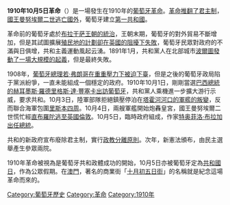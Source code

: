 **1910年10月5日革命**（）是一場發生在1910年的[葡萄牙革命](../Page/葡萄牙.md "wikilink")。[革命推翻了](../Page/革命.md "wikilink")[君主制](https://zh.wikipedia.org/wiki/君主制 "wikilink")，[國王](https://zh.wikipedia.org/wiki/葡萄牙國王 "wikilink")[曼努埃爾二世逃亡國外](https://zh.wikipedia.org/wiki/曼努埃爾二世_\(葡萄牙\) "wikilink")，葡萄牙建立[第一共和國](https://zh.wikipedia.org/wiki/葡萄牙第一共和國 "wikilink")。

革命前的葡萄牙處於[布拉干萨王朝的統治](../Page/布拉干萨王朝.md "wikilink")，王朝末期，葡萄牙的對外貿易不斷增加，但是其試圖擴展[殖民地的計劃卻在](../Page/殖民地.md "wikilink")[英國的阻擾下失敗](https://zh.wikipedia.org/wiki/英國 "wikilink")，葡萄牙民眾對政府的不滿與日俱增，共和主義運動風起云湧。1891年1月，共和黨人在北部城市[波爾圖發動了一場大規模的起義](../Page/波爾圖.md "wikilink")，但是最終失敗。

1908年，[葡萄牙總理](https://zh.wikipedia.org/wiki/葡萄牙總理 "wikilink")[若·弗朗哥在重重壓力下被迫下臺](https://zh.wikipedia.org/wiki/若·弗朗哥 "wikilink")，但是之後的葡萄牙政局陷于黨派紛爭，一直未能組成一個穩定的政府。1910年10月1日，剛剛當選[巴西總統的](https://zh.wikipedia.org/wiki/巴西總統 "wikilink")[赫耳墨斯·羅德里格斯·達·豐塞卡出訪葡萄牙](https://zh.wikipedia.org/wiki/赫耳墨斯·羅德里格斯·達·豐塞卡 "wikilink")，共和黨人乘機進一步擴大游行示威，要求共和。10月3日，陸軍部隊拒絕鎮壓停泊在[塔霍河河口的軍艦的叛變](../Page/塔霍河.md "wikilink")，反而聯合海軍包圍[里斯本四周](../Page/里斯本.md "wikilink")。10月4日，兩艘軍艦開始炮轟皇宮，國王曼努埃爾二世慌忙經[直布羅陀逃至英國](https://zh.wikipedia.org/wiki/直布羅陀 "wikilink")[倫敦](https://zh.wikipedia.org/wiki/倫敦 "wikilink")。10月5日，臨時政府組成，作家[特奥菲洛·布拉加出任](https://zh.wikipedia.org/wiki/特奥菲洛·布拉加 "wikilink")[總統](https://zh.wikipedia.org/wiki/葡萄牙總統 "wikilink")。

共和的新政府宣布廢除君主制，實行[政教分離原則](https://zh.wikipedia.org/wiki/政教分離 "wikilink")。次年，新憲法頒布，由民主選舉產生參眾兩院。

1910年革命被視為是葡萄牙共和政體成功的開始，10月5日亦被葡萄牙定為[共和國日](https://zh.wikipedia.org/wiki/葡萄牙共和國成立日 "wikilink")，作為公眾假期。在[澳門](../Page/澳門.md "wikilink")，著名的商業街「[十月初五日街](../Page/十月初五日街.md "wikilink")」的名稱就是紀念這場革命而來的。

[Category:葡萄牙歷史](https://zh.wikipedia.org/wiki/Category:葡萄牙歷史 "wikilink")
[Category:革命](https://zh.wikipedia.org/wiki/Category:革命 "wikilink")
[Category:1910年](https://zh.wikipedia.org/wiki/Category:1910年 "wikilink")